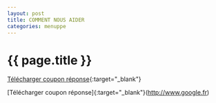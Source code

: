 ```yaml
---
layout: post
title: COMMENT NOUS AIDER
categories: menuppe
---
```


{{ page.title }}
================

[Télécharger coupon réponse](/downloads/coupon_reponse_don.pdf){:target="_blank"}

[Télécharger coupon réponse]{:target="_blank"}(http://www.google.fr)